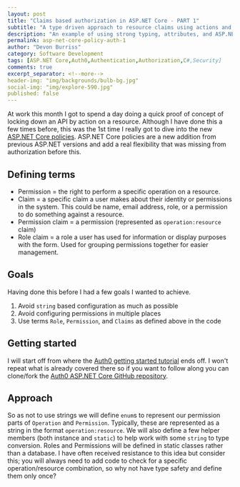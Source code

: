 ```yaml
---
layout: post
title: "Claims based authorization in ASP.NET Core - PART 1"
subtitle: "A type driven approach to resource claims using actions and resources and policies"
description: "An example of using strong typing, attributes, and ASP.NET Core policies to do resource based authorization"
permalink: asp-net-core-policy-auth-1
author: "Devon Burriss"
category: Software Development
tags: [ASP.NET Core,Auth0,Authentication,Authorization,C#,Security]
comments: true
excerpt_separator: <!--more-->
header-img: "img/backgrounds/bulb-bg.jpg"
social-img: "img/explore-590.jpg"
published: false
---
```

At work this month I got to spend a day doing a quick proof of concept of locking down an API by action on a resource. Although I have done this a few times before, this was the 1st time I really got to dive into the new [ASP.NET Core policies](https://docs.microsoft.com/en-us/aspnet/core/security/authorization/policies?view=aspnetcore-2.2). ASP.NET Core policies are a new addition from previous ASP.NET versions and add a real flexibility that was missing from authorization before this. 
<!--more-->

## Defining terms

- Permission = the right to perform a specific operation on a resource.
- Claim = a specific claim a user makes about their identity or permissions in the system. This could be name, email address, role, or a permission to do something against a resource.
- Permission claim = a permission (represented as `operation:resource` claim)
- Role claim = a role a user has used for information or display purposes with the form. Used for grouping permissions together for easier management.

## Goals

Having done this before I had a few goals I wanted to achieve.

1. Avoid `string` based configuration as much as possible
1. Avoid configuring permissions in multiple places
1. Use terms `Role`, `Permission`, and `Claims` as defined above in the code 

## Getting started

I will start off from where the [Auth0 getting started tutorial](https://auth0.com/docs/quickstart/webapp/aspnet-core/01-login) ends off. I won't repeat what is already covered there so if you want to follow along you can clone/fork the [Auth0 ASP.NET Core GitHub repository](https://github.com/auth0-samples/auth0-aspnetcore-mvc-samples/tree/master/Quickstart/01-Login).

## Approach

So as not to use strings we will define `enum`s to represent our permission parts of `Operation` and `Permission`. Typically, these are represented as a string in the format `operation:resource`. We will also define a few helper members (both instance and `static`) to help work with some `string` to type conversion. 
Roles and Permissions will be defined in static classes rather than a database. I have often received resistance to this idea but consider this; you will always need to add code to check for a specific operation/resource combination, so why not have type safety and define them only once? 


